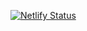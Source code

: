 [![Netlify Status](https://api.netlify.com/api/v1/badges/573b78d2-5088-4176-9fb3-3982bcb40c7b/deploy-status)](https://app.netlify.com/sites/admiring-ptolemy-d827fc/deploys)
